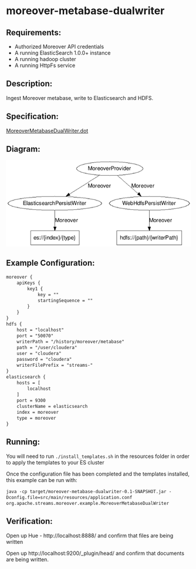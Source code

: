 moreover-metabase-dualwriter
==============================

Requirements:
-------------
 - Authorized Moreover API credentials
 - A running ElasticSearch 1.0.0+ instance
 - A running hadoop cluster
 - A running HttpFs service

Description:
------------
Ingest Moreover metabase, write to Elasticsearch and HDFS.

Specification:
-----------------

[MoreoverMetabaseDualWriter.dot](src/main/resources/MoreoverMetabaseDualWriter.dot "MoreoverMetabaseDualWriter.dot" )

Diagram:
-----------------

![MoreoverMetabaseDualWriter.png](./MoreoverMetabaseDualWriter.png?raw=true)

Example Configuration:
----------------------

    moreover {
        apiKeys {
            key1 {
                key = ""
                startingSequence = ""
            }
        }
    }
    hdfs {
        host = "localhost"
        port = "50070"
        writerPath = "/history/moreover/metabase"
        path = "/user/cloudera"
        user = "cloudera"
        password = "cloudera"
        writerFilePrefix = "streams-"
    }
    elasticsearch {
        hosts = [
            localhost
        ]
        port = 9300
        clusterName = elasticsearch
        index = moreover
        type = moreover
    }

Running:
--------

You will need to run `./install_templates.sh` in the resources folder in order to apply the templates to your ES cluster

Once the configuration file has been completed and the templates installed, this example can be run with:

    java -cp target/moreover-metabase-dualwriter-0.1-SNAPSHOT.jar -Dconfig.file=src/main/resources/application.conf org.apache.streams.moreover.example.MoreoverMetabaseDualWriter

Verification:
-------------

Open up Hue - http://localhost:8888/ and confirm that files are being written

Open up http://localhost:9200/_plugin/head/ and confirm that documents are being written.
